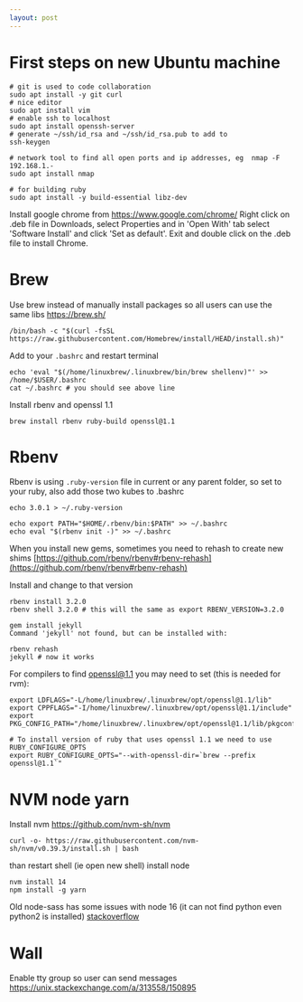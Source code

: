 ```yaml
---
layout: post
---
```



# First steps on new Ubuntu machine

```
# git is used to code collaboration
sudo apt install -y git curl
# nice editor
sudo apt install vim
# enable ssh to localhost
sudo apt install openssh-server
# generate ~/ssh/id_rsa and ~/ssh/id_rsa.pub to add to
ssh-keygen

# network tool to find all open ports and ip addresses, eg  nmap -F 192.168.1.-
sudo apt install nmap

# for building ruby
sudo apt install -y build-essential libz-dev
```

Install google chrome from https://www.google.com/chrome/
Right click on .deb file in Downloads, select Properties and in 'Open With' tab select 'Software Install' and click 'Set as default'. Exit and double click on the .deb file to install Chrome.

# Brew

Use brew instead of manually install packages so all users can use the same libs
https://brew.sh/


```
/bin/bash -c "$(curl -fsSL https://raw.githubusercontent.com/Homebrew/install/HEAD/install.sh)"
```

Add to your `.bashrc` and restart terminal
```
echo 'eval "$(/home/linuxbrew/.linuxbrew/bin/brew shellenv)"' >> /home/$USER/.bashrc
cat ~/.bashrc # you should see above line
```
Install rbenv and openssl 1.1
```
brew install rbenv ruby-build openssl@1.1
```

# Rbenv

Rbenv is using `.ruby-version` file in current or any parent folder, so set to your ruby, also add those two kubes to .bashrc
```
echo 3.0.1 > ~/.ruby-version

echo export PATH="$HOME/.rbenv/bin:$PATH" >> ~/.bashrc
echo eval "$(rbenv init -)" >> ~/.bashrc
```

When you install new gems, sometimes you need to rehash to create new shims
[https://github.com/rbenv/rbenv#rbenv-rehash](https://github.com/rbenv/rbenv#rbenv-rehash)

Install and change to that version

```
rbenv install 3.2.0
rbenv shell 3.2.0 # this will the same as export RBENV_VERSION=3.2.0
```

```
gem install jekyll
Command 'jekyll' not found, but can be installed with:

rbenv rehash
jekyll # now it works
```

For compilers to find openssl@1.1 you may need to set (this is needed for rvm):
```
export LDFLAGS="-L/home/linuxbrew/.linuxbrew/opt/openssl@1.1/lib"
export CPPFLAGS="-I/home/linuxbrew/.linuxbrew/opt/openssl@1.1/include"
export PKG_CONFIG_PATH="/home/linuxbrew/.linuxbrew/opt/openssl@1.1/lib/pkgconfig"

# To install version of ruby that uses openssl 1.1 we need to use RUBY_CONFIGURE_OPTS
export RUBY_CONFIGURE_OPTS="--with-openssl-dir=`brew --prefix openssl@1.1`"
```


# NVM node yarn

Install nvm https://github.com/nvm-sh/nvm

```
curl -o- https://raw.githubusercontent.com/nvm-sh/nvm/v0.39.3/install.sh | bash
```
than restart shell (ie open new shell) install node
```
nvm install 14
npm install -g yarn
```

Old node-sass has some issues with node 16 (it can not find python even python2
is installed)
[stackoverflow](https://stackoverflow.com/questions/67241196/error-no-template-named-remove-cv-t-in-namespace-std-did-you-mean-remove)

# Wall

Enable tty group so user can send messages
https://unix.stackexchange.com/a/313558/150895
